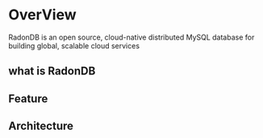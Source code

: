 # OverView
RadonDB is an open source, cloud-native distributed MySQL database for building global, scalable cloud services

## what is RadonDB

## Feature

## Architecture

